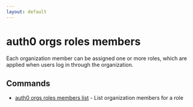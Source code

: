 ```yaml
---
layout: default
---
```

# auth0 orgs roles members

Each organization member can be assigned one or more roles, which are applied when users log in through the organization.

## Commands

- [auth0 orgs roles members list](auth0_orgs_roles_members_list.md) - List organization members for a role

